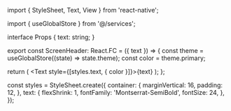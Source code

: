 import { StyleSheet, Text, View } from 'react-native';

import { useGlobalStore } from '@/services';

interface Props {
  text: string;
}

export const ScreenHeader: React.FC<Props> = ({ text }) => {
  const theme = useGlobalStore((state) => state.theme);
  const color = theme.primary;

  return (
    <View style={[styles.container]}>
      <Text style={[styles.text, { color }]}>{text}</Text>
    </View>
  );
};

const styles = StyleSheet.create({
  container: {
    marginVertical: 16,
    padding: 12,
  },
  text: {
    flexShrink: 1,
    fontFamily: 'Montserrat-SemiBold',
    fontSize: 24,
  },
});

